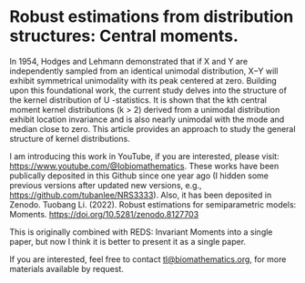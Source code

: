 # Robust estimations from distribution structures: Central moments.

In 1954, Hodges and Lehmann demonstrated that if X and Y are independently sampled from an identical unimodal distribution, X−Y will exhibit symmetrical unimodality with its peak centered at zero. Building upon this foundational work, the current study delves into the structure of the kernel distribution of U -statistics. It is shown that the kth central moment kernel distributions (k > 2) derived from a unimodal distribution exhibit location invariance and is also nearly unimodal with the mode and median close to zero. This article provides an approach to study the general structure of kernel distributions. 

I am introducing this work in YouTube, if you are interested, please visit: https://www.youtube.com/@Iobiomathematics. These works have been publically deposited in this Github since one year ago (I hidden some previous versions after updated new versions, e.g., https://github.com/tubanlee/NRS3333). Also, it has been deposited in Zenodo. Tuobang Li. (2022). Robust estimations for semiparametric models: Moments. https://doi.org/10.5281/zenodo.8127703

This is originally combined with REDS: Invariant Moments into a single paper, but now I think it is better to present it as a single paper.

If you are interested, feel free to contact tl@biomathematics.org, for more materials available by request. 
